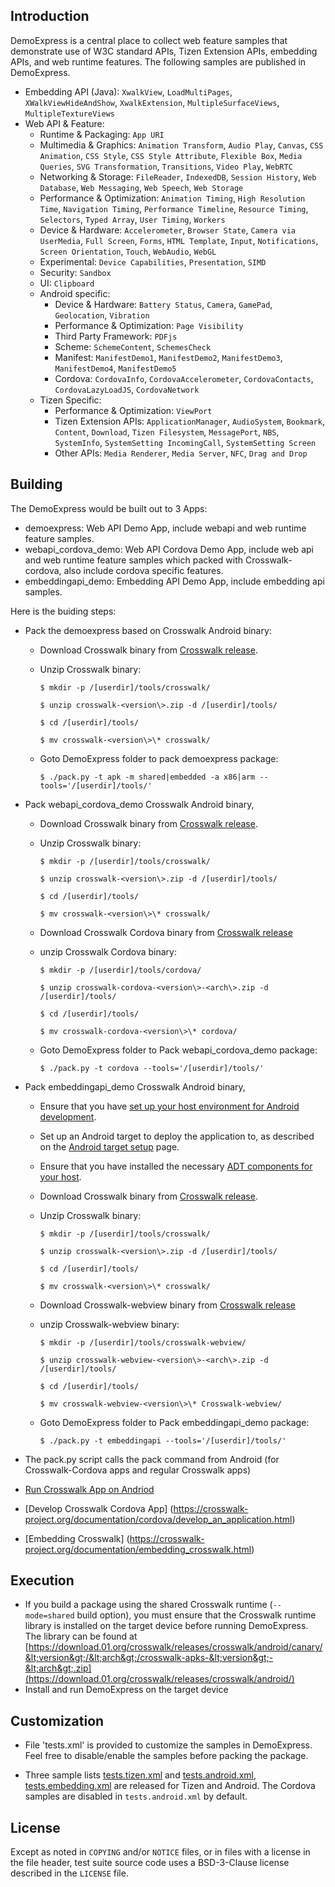 ## Introduction

DemoExpress is a central place to collect web feature samples that demonstrate use of W3C standard APIs, Tizen Extension APIs, embedding APIs, and web runtime features. The following samples are published in DemoExpress.
* Embedding API (Java): `XwalkView`, `LoadMultiPages`, `XWalkViewHideAndShow`, `XwalkExtension`, `MultipleSurfaceViews`, `MultipleTextureViews`
* Web API & Feature:
  * Runtime & Packaging: `App URI`
  * Multimedia & Graphics: `Animation Transform`, `Audio Play`, `Canvas`, `CSS Animation`, `CSS Style`, `CSS Style Attribute`, `Flexible Box`, `Media Queries`, `SVG Transformation`, `Transitions`, `Video Play`, `WebRTC`
  * Networking & Storage: `FileReader`, `IndexedDB`, `Session History`, `Web Database`, `Web Messaging`, `Web Speech`, `Web Storage`
  * Performance & Optimization: `Animation Timing`,  `High Resolution Time`, `Navigation Timing`, `Performance Timeline`, `Resource Timing`, `Selectors`, `Typed Array`, `User Timing`, `Workers`
  * Device & Hardware: `Accelerometer`, `Browser State`, `Camera via UserMedia`, `Full Screen`, `Forms`, `HTML Template`, `Input`, `Notifications`, `Screen Orientation`, `Touch`, `WebAudio`, `WebGL`
  * Experimental: `Device Capabilities`, `Presentation`, `SIMD`
  * Security: `Sandbox`
  * UI: `Clipboard`
  * Android specific:
    * Device & Hardware: `Battery Status`, `Camera`, `GamePad`, `Geolocation`, `Vibration`
    * Performance & Optimization: `Page Visibility`
    * Third Party Framework: `PDFjs`
    * Scheme: `SchemeContent`, `SchemesCheck`
    * Manifest: `ManifestDemo1`, `ManifestDemo2`, `ManifestDemo3`, `ManifestDemo4`, `ManifestDemo5`
    * Cordova: `CordovaInfo`, `CordovaAccelerometer`, `CordovaContacts`, `CordovaLazyLoadJS`, `CordovaNetwork`
  * Tizen Specific:
    * Performance & Optimization: `ViewPort`
    * Tizen Extension APIs: `ApplicationManager`, `AudioSystem`, `Bookmark`, `Content`, `Download`, `Tizen Filesystem`, `MessagePort`, `NBS`, `SystemInfo`, `SystemSetting IncomingCall`, `SystemSetting Screen`
    * Other APIs: `Media Renderer`, `Media Server`, `NFC`, `Drag and Drop`

## Building
The DemoExpress would be built out to 3 Apps:
* demoexpress: Web API Demo App, include webapi and web runtime feature samples.
* webapi_cordova_demo: Web API Cordova Demo App, include web api and web runtime feature samples which packed with Crosswalk-cordova, also include cordova specific features.
* embeddingapi_demo: Embedding API Demo App, include embedding api samples.

Here is the buiding steps:
* Pack the demoexpress based on Crosswalk Android binary:
  * Download Crosswalk binary from [Crosswalk release](https://download.01.org/crosswalk/releases/crosswalk/android/).
  * Unzip Crosswalk binary:

    `$ mkdir -p /[userdir]/tools/crosswalk/`

    `$ unzip crosswalk-<version\>.zip -d /[userdir]/tools/`

    `$ cd /[userdir]/tools/`

    `$ mv crosswalk-<version\>\* crosswalk/`

  * Goto DemoExpress folder to pack demoexpress package:

    `$ ./pack.py -t apk -m shared|embedded -a x86|arm --tools='/[userdir]/tools/'`

* Pack webapi_cordova_demo Crosswalk Android binary,
  * Download Crosswalk binary from [Crosswalk release](https://download.01.org/crosswalk/releases/crosswalk/android/).
  * Unzip Crosswalk binary:

    `$ mkdir -p /[userdir]/tools/crosswalk/`

    `$ unzip crosswalk-<version\>.zip -d /[userdir]/tools/`

    `$ cd /[userdir]/tools/`

    `$ mv crosswalk-<version\>\* crosswalk/`

  * Download Crosswalk Cordova binary from [Crosswalk release](https://download.01.org/crosswalk/releases/crosswalk/android/)
  * unzip Crosswalk Cordova binary:

    `$ mkdir -p /[userdir]/tools/cordova/`

    `$ unzip crosswalk-cordova-<version\>-<arch\>.zip -d /[userdir]/tools/`

    `$ cd /[userdir]/tools/`

    `$ mv crosswalk-cordova-<version\>\* cordova/`

  * Goto DemoExpress folder to Pack webapi_cordova_demo package:

    `$ ./pack.py -t cordova --tools='/[userdir]/tools/'`

* Pack embeddingapi_demo Crosswalk Android binary,
  * Ensure that you have [set up your host environment for Android development](https://crosswalk-project.org/documentation/getting_started/linux_host_setup.html).
  * Set up an Android target to deploy the application to, as described on the [Android target setup](https://crosswalk-project.org/documentation/getting_started/android_target_setup.html) page.
  * Ensure that you have installed the necessary [ADT components for your host](http://developer.android.com/tools/sdk/eclipse-adt.html).
  * Download Crosswalk binary from [Crosswalk release](https://download.01.org/crosswalk/releases/crosswalk/android/).
  * Unzip Crosswalk binary:

    `$ mkdir -p /[userdir]/tools/crosswalk/`

    `$ unzip crosswalk-<version\>.zip -d /[userdir]/tools/`

    `$ cd /[userdir]/tools/`

    `$ mv crosswalk-<version\>\* crosswalk/`

  * Download Crosswalk-webview binary from [Crosswalk release](https://download.01.org/crosswalk/releases/crosswalk/android/)
  * unzip Crosswalk-webview binary:

    `$ mkdir -p /[userdir]/tools/crosswalk-webview/`

    `$ unzip crosswalk-webview-<version\>-<arch\>.zip -d /[userdir]/tools/`

    `$ cd /[userdir]/tools/`

    `$ mv crosswalk-webview-<version\>\* Crosswalk-webview/`

  * Goto DemoExpress folder to Pack embeddingapi_demo package:

    `$ ./pack.py -t embeddingapi --tools='/[userdir]/tools/'`

* The pack.py script calls the pack command from Android (for Crosswalk-Cordova apps and regular Crosswalk apps)
 * [Run Crosswalk App on Andriod](https://crosswalk-project.org/documentation/getting_started/run_on_android.html)
 * [Develop Crosswalk Cordova App] (https://crosswalk-project.org/documentation/cordova/develop_an_application.html)
 * [Embedding Crosswalk] (https://crosswalk-project.org/documentation/embedding_crosswalk.html)

## Execution
* If you build a package using the shared Crosswalk runtime (`--mode=shared` build option), you must ensure that the Crosswalk runtime library is installed on the target device before running DemoExpress. The library can be found at [https://download.01.org/crosswalk/releases/crosswalk/android/canary/&lt;version&gt;/&lt;arch&gt;/crosswalk-apks-&lt;version&gt;-&lt;arch&gt;.zip](https://download.01.org/crosswalk/releases/crosswalk/android/)
* Install and run DemoExpress on the target device

## Customization

* File 'tests.xml' is provided to customize the samples in DemoExpress. Feel free to disable/enable the samples before packing the package.

* Three sample lists [tests.tizen.xml](https://github.com/crosswalk-project/demo-express/blob/master/tests.tizen.xml) and [tests.android.xml](https://github.com/crosswalk-project/demo-express/blob/master/tests.android.xml), [tests.embedding.xml](https://github.com/crosswalk-project/demo-express/blob/master/tests.embedding.xml) are released for Tizen and Android. The Cordova samples are disabled in `tests.android.xml` by default.

## License

Except as noted in `COPYING` and/or `NOTICE` files, or in files with a license in the file header, test suite source code uses a BSD-3-Clause license described in the
`LICENSE` file.
